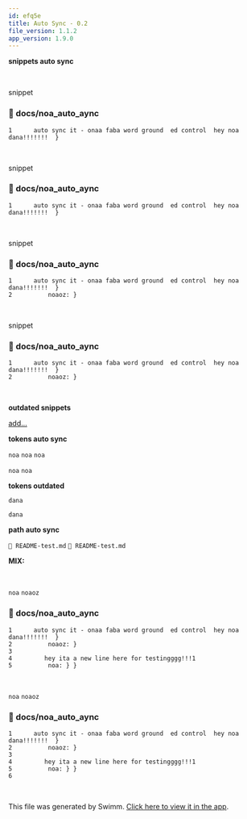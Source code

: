 ```yaml
---
id: efq5e
title: Auto Sync - 0.2
file_version: 1.1.2
app_version: 1.9.0
---
```


**snippets auto sync**

<br/>

snippet
<!-- NOTE-swimm-snippet: the lines below link your snippet to Swimm -->
### 📄 docs/noa_auto_aync
```
1      auto sync it - onaa faba word ground  ed control  hey noa dana!!!!!!!  }
```

<br/>

snippet
<!-- NOTE-swimm-snippet: the lines below link your snippet to Swimm -->
### 📄 docs/noa_auto_aync
```
1      auto sync it - onaa faba word ground  ed control  hey noa dana!!!!!!!  }
```

<br/>

snippet
<!-- NOTE-swimm-snippet: the lines below link your snippet to Swimm -->
### 📄 docs/noa_auto_aync
```
1      auto sync it - onaa faba word ground  ed control  hey noa dana!!!!!!!  }
2          noaoz: }
```

<br/>

snippet
<!-- NOTE-swimm-snippet: the lines below link your snippet to Swimm -->
### 📄 docs/noa_auto_aync
```
1      auto sync it - onaa faba word ground  ed control  hey noa dana!!!!!!!  }
2          noaoz: }
```

<br/>

**outdated snippets**

[add...](https://app.clickup.com/t/860qya4zy)

**tokens auto sync**

`noa`<swm-token data-swm-token=":docs/noa_auto_aync:5:1:1:`    noa: } }`"/> `noa`<swm-token data-swm-token=":docs/noa_auto_aync:5:1:1:`    noa: } }`"/> `noa`<swm-token data-swm-token=":docs/noa_auto_aync:5:1:1:`    noa: } }`"/>

`noa`<swm-token data-swm-token=":docs/noa_auto_aync:1:22:22:`auto sync it - onaa faba word ground  ed control  hey noa dana!!!!!!!  }`"/> `noa`<swm-token data-swm-token=":docs/noa_auto_aync:1:22:22:`auto sync it - onaa faba word ground  ed control  hey noa dana!!!!!!!  }`"/>

**tokens outdated**

`dana`<swm-token data-swm-token=":docs/noa_auto_aync:1:24:24:`auto sync it - onaa faba word ground  ed control  hey noa dana!!!!!!!  }`"/>

`dana`<swm-token data-swm-token=":docs/noa_auto_aync:1:24:24:`auto sync it - onaa faba word ground  ed control  hey noa dana!!!!!!!  }`"/>

**path auto sync**

`📄 README-test.md` `📄 README-test.md`

**MIX:**

<br/>

`noa`<swm-token data-swm-token=":docs/noa_auto_aync:1:22:22:`auto sync it - onaa faba word ground  ed control  hey noa dana!!!!!!!  }`"/> `noaoz`<swm-token data-swm-token=":docs/noa_auto_aync:2:1:1:`    noaoz: }`"/>
<!-- NOTE-swimm-snippet: the lines below link your snippet to Swimm -->
### 📄 docs/noa_auto_aync
```
1      auto sync it - onaa faba word ground  ed control  hey noa dana!!!!!!!  }
2          noaoz: }
3         
4         hey ita a new line here for testingggg!!!1
5          noa: } }
```

<br/>

`noa`<swm-token data-swm-token=":docs/noa_auto_aync:1:22:22:`auto sync it - onaa faba word ground  ed control  hey noa dana!!!!!!!  }`"/> `noaoz`<swm-token data-swm-token=":docs/noa_auto_aync:2:1:1:`    noaoz: }`"/>
<!-- NOTE-swimm-snippet: the lines below link your snippet to Swimm -->
### 📄 docs/noa_auto_aync
```
1      auto sync it - onaa faba word ground  ed control  hey noa dana!!!!!!!  }
2          noaoz: }
3         
4         hey ita a new line here for testingggg!!!1
5          noa: } }
6      
```

<br/>

This file was generated by Swimm. [Click here to view it in the app](http://localhost:5000/repos/Z2l0aHViJTNBJTNBTm9hUmVwbyUzQSUzQU5vYW96ZXI=/docs/efq5e).

